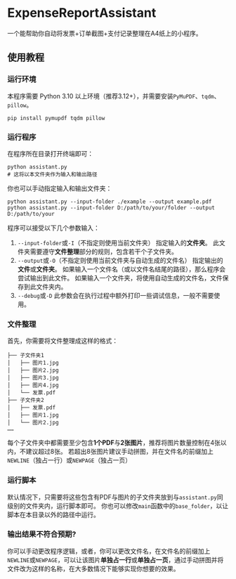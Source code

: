 # ExpenseReportAssistant
一个能帮助你自动将发票+订单截图+支付记录整理在A4纸上的小程序。

## 使用教程
### 运行环境
本程序需要 Python 3.10 以上环境（推荐3.12+），并需要安装`PyMuPDF`、`tqdm`、`pillow`。
```
pip install pymupdf tqdm pillow
```

### 运行程序
在程序所在目录打开终端即可：
```
python assistant.py
# 这将以本文件夹作为输入和输出路径
```
你也可以手动指定输入和输出文件夹：
```
python assistant.py --input-folder ./example --output example.pdf
python assistant.py --input-folder D:/path/to/your/folder --output D:/path/to/your
```
程序可以接受以下几个参数输入：
1. `--input-folder`或`-I`（不指定则使用当前文件夹）
   指定输入的**文件夹**。
   此文件夹需要遵守**文件整理**部分的规则，包含若干个子文件夹。
3. `--output`或`-O`（不指定则使用当前文件夹与自动生成的文件名）
   指定输出的**文件**或**文件夹**。
   如果输入一个文件名（或以文件名结尾的路径），那么程序会尝试输出到此文件。
   如果输入一个文件夹，将使用自动生成的文件名，文件保存到此文件夹内。
4. `--debug`或`-D`
   此参数会在执行过程中额外打印一些调试信息，一般不需要使用。

### 文件整理
首先，你需要将文件整理成这样的格式：
```
├── 子文件夹1
│   ├── 图片1.jpg
│   ├── 图片2.jpg
│   ├── 图片3.jpg
│   ├── 图片4.jpg
│   └── 发票.pdf
├── 子文件夹2
│   ├── 发票.pdf
│   ├── 图片1.jpg
│   └── 图片2.jpg
……
```
每个子文件夹中都需要至少包含**1个PDF**与**2张图片**，推荐将图片数量控制在4张以内，不建议超过8张。
若超出8张图片建议手动拼图，并在文件名的前缀加上`NEWLINE`（独占一行）或`NEWPAGE`（独占一页）

### 运行脚本
默认情况下，只需要将这些包含有PDF与图片的子文件夹放到与`assistant.py`同级别的文件夹内，运行脚本即可。
你也可以修改`main`函数中的`base_folder`，以让脚本在本目录以外的路径中运行。

### 输出结果不符合预期?
你可以手动更改程序逻辑，或者，你可以更改文件名，在文件名的前缀加上`NEWLINE`或`NEWPAGE`，可以让该图片**单独占一行**或**单独占一页**，通过手动拼图并将文件改为这样的名称，在大多数情况下能够实现你想要的效果。

